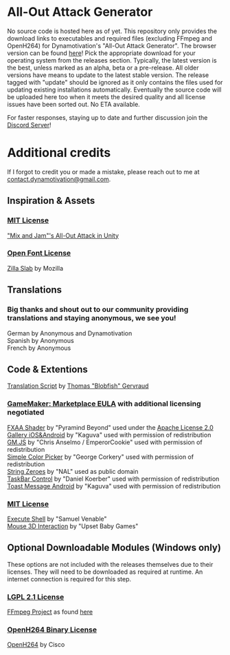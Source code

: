 # All-Out Attack Generator
No source code is hosted here as of yet. This repository only provides the download links to executables and required files (excluding FFmpeg and OpenH264) for Dynamotivation's "All-Out Attack Generator". The browser version can be found [here](https://dynamotivation.github.io/All-Out-Attack-Generator-Web/)!
Pick the appropriate download for your operating system from the releases section. Typically, the latest version is the best, unless marked as an alpha, beta or a pre-release. All older versions have means to update to the latest stable version. The release tagged with "update" should be ignored as it only contains the files used for updating existing installations automatically.
Eventually the source code will be uploaded here too when it meets the desired quality and all license issues have been sorted out. No ETA available.

For faster responses, staying up to date and further discussion join the [Discord Server](https://discord.gg/bk8XdVMJUs)!

# Additional credits
If I forgot to credit you or made a mistake, please reach out to me at [contact.dynamotivation@gmail.com](mailto:contact.dynamotivation@gmail.com).

## Inspiration & Assets
### [MIT License](https://opensource.org/licenses/MIT)
["Mix and Jam"'s All-Out Attack in Unity](https://github.com/mixandjam/Persona-AllOut)

### [Open Font License](https://scripts.sil.org/cms/scripts/page.php?site_id=nrsi&id=OFL)
[Zilla Slab](https://fonts.google.com/specimen/Zilla+Slab) by Mozilla

## Translations
### Big thanks and shout out to our community providing translations and staying anonymous, we see you!
German by Anonymous and Dynamotivation\
Spanish by Anonymous\
French by Anonymous

## Code & Extentions
[Translation Script](https://pastebin.com/HjxsVi49) by [Thomas "Blobfish" Gervraud](https://www.youtube.com/c/blobfishdev)

### [GameMaker: Marketplace EULA](https://marketplace.yoyogames.com/eula) with additional licensing negotiated
[FXAA Shader](https://marketplace.yoyogames.com/assets/1360/fxaa-shader) by "Pyramind Beyond" used under the [Apache License 2.0](https://www.apache.org/licenses/LICENSE-2.0)\
[Gallery iOS&Android](https://marketplace.yoyogames.com/assets/3960/gallery-ios-android) by "Kaguva" used with permission of redistribution\
[GM.JS](https://marketplace.yoyogames.com/assets/3454/gm-js) by "Chris Anselmo / EmperorCookie" used with permission of redistribution\
[Simple Color Picker](https://marketplace.yoyogames.com/assets/728/simple-color-picker) by "George Corkery" used with permission of redistribution\
[String Zeroes](https://marketplace.yoyogames.com/assets/157/string-zeroes) by "NAL" used as public domain\
[TaskBar Control](https://marketplace.yoyogames.com/assets/6151/taskbar-control) by "Daniel Koerber" used with permission of redistribution\
[Toast Message Android](https://marketplace.yoyogames.com/assets/4230/toast-message-android) by "Kaguva" used with permission of redistribution

### [MIT License](https://opensource.org/licenses/MIT)
[Execute Shell](https://marketplace.yoyogames.com/assets/575/execute-shell) by "Samuel Venable"\
[Mouse 3D Interaction](https://marketplace.yoyogames.com/assets/2252/mouse-3d-interaction) by "Upset Baby Games"

## Optional Downloadable Modules (Windows only)
These options are not included with the releases themselves due to their licenses. They will need to be downloaded as required at runtime. An internet connection is required for this step.
### [LGPL 2.1 License](https://www.gnu.org/licenses/old-licenses/lgpl-2.1.html)
[FFmpeg Project](http://ffmpeg.org/) as found [here](https://github.com/Dynamotivation/FFmpeg)

### [OpenH264 Binary License](https://www.openh264.org/BINARY_LICENSE.txt)
[OpenH264](https://www.openh264.org/) by Cisco
